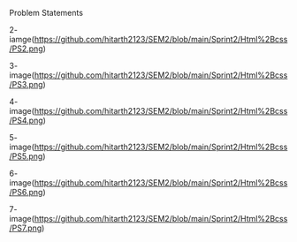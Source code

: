 Problem Statements

2- iamge(https://github.com/hitarth2123/SEM2/blob/main/Sprint2/Html%2Bcss/PS2.png)

3- image(https://github.com/hitarth2123/SEM2/blob/main/Sprint2/Html%2Bcss/PS3.png)

4- image(https://github.com/hitarth2123/SEM2/blob/main/Sprint2/Html%2Bcss/PS4.png)

5- image(https://github.com/hitarth2123/SEM2/blob/main/Sprint2/Html%2Bcss/PS5.png)

6- image(https://github.com/hitarth2123/SEM2/blob/main/Sprint2/Html%2Bcss/PS6.png)

7- image(https://github.com/hitarth2123/SEM2/blob/main/Sprint2/Html%2Bcss/PS7.png)

